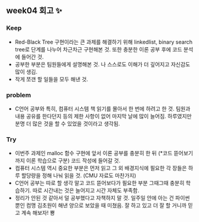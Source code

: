 ## week04 회고 ✨


### Keep

- Red-Black Tree 구현이라는 큰 과제를 해결하기 위해 linkedlist, binary search tree로 단계를 나누어 차근차근 구현해본 것. 또한 충분한 이론 공부 후에 코드 분석에 들어간 것.
- 공부한 부분은 팀원들에게 설명해본 것. 나 스스로도 이해가 더 깊어지고 자신감도 많이 생김.
- 작게 쪼갠 할 일들을 모두 해낸 것.

### problem

- C언어 공부와 특히, 컴퓨터 시스템 책 읽기를 몰아서 한 번에 하려고 한 것. 팀원과 내용 공유를 한다던지 등의 제한 사항이 없어 마지막 날에 많이 늘어짐. 하루였지만 분명 더 많은 것을 할 수 있었을 것이라고 생각됨.

### Try

- 이번주 과제인 malloc 함수 구현에 앞서 이론 공부를 충분히 한 뒤 (*코드 뜯어보기까지 이론 학습으로 구분) 코드 작성에 들어갈 것.
- 컴퓨터 시스템 역시 중요한 부분은 먼저 읽고 그 외 배경지식에 필요한 각 장들은 하루 할당량을 정해 나눠 읽을 것. (CMU 자료도 마찬가지)
- C언어 공부는 따로 할 생각 말고 코드 뜯어보다가 필요한 부분 그때그때 충분히 학습하기. 따로 시간내는 것은 늘어지고 시간 자체도 부족함.
- 정리가 안된 것 같아서 덜 공부했다고 자책하지 말 것. 일주일 안에 아는 건 파이썬 뿐인 컴맹 김초원이 해낸 양으로 보았을 때 미쳤음. 잘 하고 있고 더 잘 할 거니까 믿고 계속 해보자! 뿅
